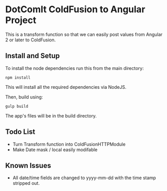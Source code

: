 # DotComIt ColdFusion to Angular Project

This is a transform function so that we can easily post values from Angular 2 or later to ColdFusion.


## Install and Setup

To install the node dependencies run this from the main directory:

```
npm install
```

This will install all the required dependencies via NodeJS.

Then, build using:

```
gulp build
```

The app's files will be in the build directory.


## Todo List

* Turn Transform function into ColdFusionHTTPModule
* Make Date mask / local easily modifable

## Known Issues

* All date/time fields are changed to yyyy-mm-dd with the time stamp stripped out.
